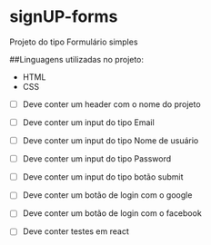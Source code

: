 # signUP-forms

Projeto do tipo Formulário simples 

##Linguagens utilizadas no projeto:

- HTML 
- CSS

- [ ] Deve conter um header com o nome do projeto 

- [ ] Deve conter um input do tipo Email 

- [ ] Deve conter um input do tipo Nome de usuário

- [ ] Deve conter um input do tipo Password

- [ ] Deve conter um input do tipo botão submit

- [ ] Deve conter um botão de login com o google

- [ ] Deve conter um botão de login com o facebook 

- [ ] Deve conter testes em react
